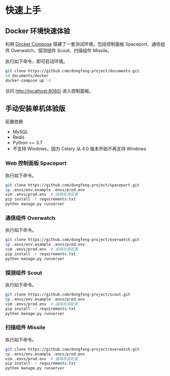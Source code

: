 # 快速上手

## Docker 环境快速体验

利用 [Docker Compose](https://docs.docker.com/compose/) 搭建了一套测试环境，包括控制面板 Spaceport、通信组件 Overwatch、探测组件 Scout、扫描组件 Missile。

执行如下命令，即可启动环境。

```bash
git clone https://github.com/dongfeng-project/documents.git
cd documents/docker
docker-compose up -d
```

访问 [http://localhost:8080/](http://localhost:8080/) 进入控制面板。

## 手动安装单机体验版

前置依赖

- MySQL
- Redis
- Python >= 3.7
- 不支持 Windows，因为 Celery 从 4.0 版本开始不再支持 Windows

### Web 控制面板 Spaceport

执行如下命令。

```bash
git clone https://github.com/dongfeng-project/spaceport.git
cp .envs/env.example .envs/prod.env
vim .envs/prod.env  # 编辑各类配置
pip install -r requirements.txt
python manage.py runserver
```

### 通信组件 Overwatch

执行如下命令。

```bash
git clone https://github.com/dongfeng-project/overwatch.git
cp .envs/env.example .envs/prod.env
vim .envs/prod.env  # 编辑各类配置
pip install -r requirements.txt
python manage.py runserver
```

### 探测组件 Scout

执行如下命令。

```bash
git clone https://github.com/dongfeng-project/scout.git
cp .envs/env.example .envs/prod.env
vim .envs/prod.env  # 编辑各类配置
pip install -r requirements.txt
python manage.py runserver
```

### 扫描组件 Missile

执行如下命令。

```bash
git clone https://github.com/dongfeng-project/overwatch.git
cp .envs/env.example .envs/prod.env
vim .envs/prod.env  # 编辑各类配置
pip install -r requirements.txt
python manage.py runserver
```